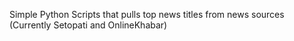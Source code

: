 Simple Python Scripts that pulls top news titles from news sources (Currently Setopati and OnlineKhabar)
